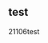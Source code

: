 <article><h2>test</h2><time><span class="day">2</span><span class="month">1</span><span class="year">106</span></time>test</article>